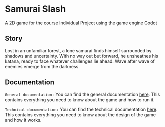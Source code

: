 # Samurai Slash
 A 2D game for the course Individual Project using the game engine Godot
## Story
Lost in an unfamiliar forest, a lone samurai finds himself surrounded by shadows and uncertainty. With no way out but forward, he unsheathes his katana, ready to face whatever challenges lie ahead. Wave after wave of enemies emerge from the darkness.
## Documentation
`General documentation:` You can find the general documentation [here](./documentation/general_documentation.pdf). This contains everything you need to know about the game and how to run it.

`Technical documentation:` You can find the technical documentation [here](./documentation/technical_documentation.pdf). This contains everything you need to know about the design of the game and how it works.
